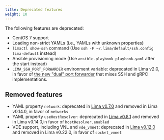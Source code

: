 ```yaml
---
title: Deprecated features
weight: 10
---
```


The following features are deprecated:

- CentOS 7 support
- Loading non-strict YAMLs (i.e., YAMLs with unknown properties)
- `limactl show-ssh` command (Use `ssh -F ~/.lima/default/ssh.config lima-default` instead)
- Ansible provisioning mode (Use `ansible-playbook playbook.yaml` after the start instead)
- `LIMA_SSH_PORT_FORWARDER` environment variable: deprecated in Lima v2.0, in favor of [the new "dual" port forwarder](../config/port.md) that mixes SSH and gRPC implementations.

## Removed features
- YAML property `network`: deprecated in [Lima v0.7.0](https://github.com/lima-vm/lima/commit/07e68230e70b21108d2db3ca5e0efd0e43842fbd)
  and removed in Lima v0.14.0, in favor of `networks`
- YAML property `useHostResolver`: deprecated in [Lima v0.8.1](https://github.com/lima-vm/lima/commit/eaeee31b0496174363c55da732c855ae21e9ad97)
  and removed in Lima v0.14.0,in favor of `hostResolver.enabled`
- VDE support, including VNL and `vde_vmnet`: deprecated in [Lima v0.12.0](https://github.com/lima-vm/lima/pull/851/commits/b5e0d5abd0fb2f74b7ddf8faea7a855b5a14ceda)
  and removed in Lima v0.22.0, in favor of `socket_vmnet`
